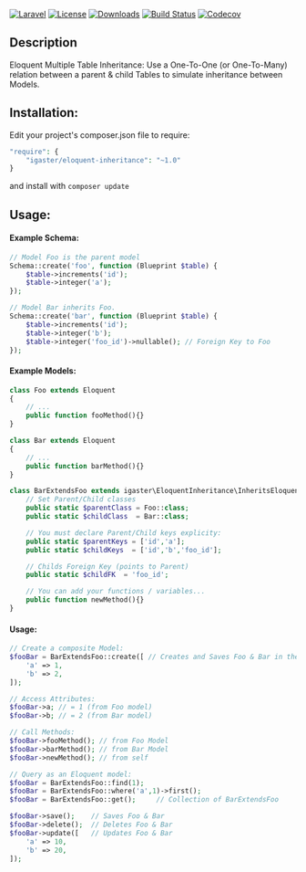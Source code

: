 [![Laravel](https://img.shields.io/badge/Laravel-5.x-orange.svg)](http://laravel.com)
[![License](http://img.shields.io/badge/license-MIT-brightgreen.svg)](https://tldrlegal.com/license/mit-license)
[![Downloads](https://img.shields.io/packagist/dt/igaster/eloquent-inheritance.svg)](https://packagist.org/packages/igaster/eloquent-inheritance)
[![Build Status](https://img.shields.io/travis/igaster/eloquent-inheritance.svg)](https://travis-ci.org/igaster/eloquent-inheritance)
[![Codecov](https://img.shields.io/codecov/c/github/igaster/eloquent-inheritance.svg)](https://codecov.io/github/igaster/eloquent-inheritance)

## Description
Eloquent Multiple Table Inheritance: Use a One-To-One (or One-To-Many) relation between a parent & child Tables to simulate inheritance between Models.

## Installation:

Edit your project's composer.json file to require:

```php
"require": {
    "igaster/eloquent-inheritance": "~1.0"
}
```
and install with `composer update`

## Usage:

#### Example Schema:

```php
// Model Foo is the parent model
Schema::create('foo', function (Blueprint $table) {
    $table->increments('id');
    $table->integer('a');
});

// Model Bar inherits Foo.
Schema::create('bar', function (Blueprint $table) {
    $table->increments('id');
    $table->integer('b');
    $table->integer('foo_id')->nullable(); // Foreign Key to Foo
});
```

#### Example Models:

```php
class Foo extends Eloquent
{
	// ...
    public function fooMethod(){}
}

class Bar extends Eloquent
{
	// ...
    public function barMethod(){}
}

class BarExtendsFoo extends igaster\EloquentInheritance\InheritsEloquent{
    // Set Parent/Child classes
    public static $parentClass = Foo::class;
    public static $childClass  = Bar::class;

    // You must declare Parent/Child keys explicity:
    public static $parentKeys = ['id','a'];
    public static $childKeys  = ['id','b','foo_id'];

    // Childs Foreign Key (points to Parent)
    public static $childFK  = 'foo_id';

    // You can add your functions / variables...
    public function newMethod(){}
}
```

####  Usage:

```php
// Create a composite Model:
$fooBar = BarExtendsFoo::create([ // Creates and Saves Foo & Bar in the Database
    'a' => 1,
    'b' => 2,
]);

// Access Attributes:
$fooBar->a; // = 1 (from Foo model)
$fooBar->b; // = 2 (from Bar model)

// Call Methods:
$fooBar->fooMethod(); // from Foo Model
$fooBar->barMethod(); // from Bar Model
$fooBar->newMethod(); // from self

// Query as an Eloquent model:
$fooBar = BarExtendsFoo::find(1);
$fooBar = BarExtendsFoo::where('a',1)->first();
$fooBar = BarExtendsFoo::get();     // Collection of BarExtendsFoo 

$fooBar->save();    // Saves Foo & Bar
$fooBar->delete();  // Deletes Foo & Bar
$fooBar->update([   // Updates Foo & Bar
    'a' => 10,
    'b' => 20,
]);
```